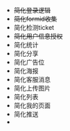 

- ~~简化登录逻辑~~
- ~~简化formid收集~~
- 简化检测ticket
- ~~简化用户信息授权~~
- 简化统计
- 简化分享
- 简化广告位
- 简化海报
- 简化客服消息
- 简化上传图片
- 简化列表
- 简化我的页面
- 简化推送
- 